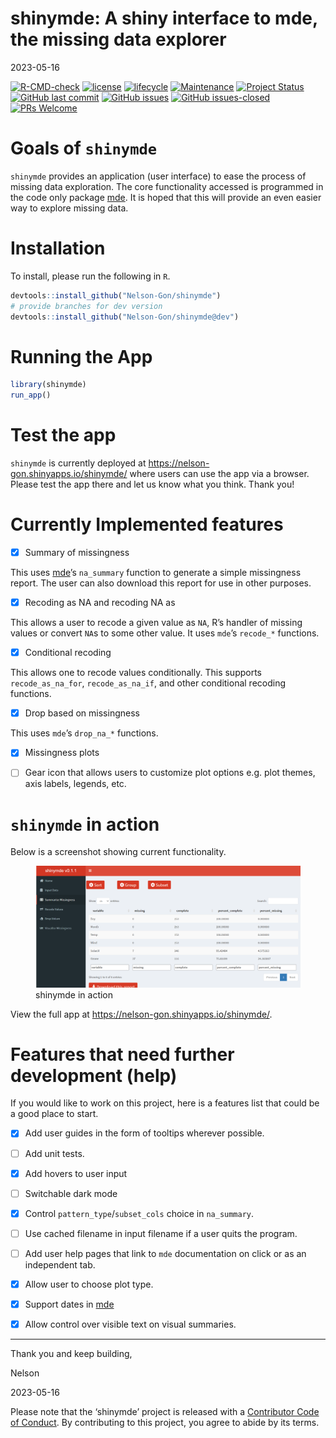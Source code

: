 shinymde: A shiny interface to mde, the missing data explorer
================
2023-05-16

[![R-CMD-check](https://github.com/Nelson-Gon/shinymde/actions/workflows/rcheck.yaml/badge.svg)](https://github.com/Nelson-Gon/shinymde/actions/workflows/rcheck.yaml)
[![license](https://img.shields.io/badge/license-MIT-blue.svg)](https://opensource.org/licenses/MIT)
[![lifecycle](https://img.shields.io/badge/lifecycle-stable-brightgreen.svg)](https://lifecycle.r-lib.org/articles/stages.html)
[![Maintenance](https://img.shields.io/badge/Maintained%3F-yes-green.svg)](https://GitHub.com/Nelson-Gon/shinymde/graphs/commit-activity)
[![Project
Status](https://www.repostatus.org/badges/latest/active.svg)](https://www.repostatus.org/)
[![GitHub last
commit](https://img.shields.io/github/last-commit/Nelson-Gon/shinymde.svg)](https://github.com/Nelson-Gon/shinymde/commits/master)
[![GitHub
issues](https://img.shields.io/github/issues/Nelson-Gon/shinymde.svg)](https://GitHub.com/Nelson-Gon/shinymde/issues/)
[![GitHub
issues-closed](https://img.shields.io/github/issues-closed/Nelson-Gon/shinymde.svg)](https://GitHub.com/Nelson-Gon/shinymde/issues?q=is%3Aissue+is%3Aclosed)
[![PRs
Welcome](https://img.shields.io/badge/PRs-welcome-brightgreen.svg?style=flat-square)](https://makeapullrequest.com)

# Goals of `shinymde`

`shinymde` provides an application (user interface) to ease the process
of missing data exploration. The core functionality accessed is
programmed in the code only package
[mde](https://github.com/Nelson-Gon/mde). It is hoped that this will
provide an even easier way to explore missing data.

# Installation

To install, please run the following in `R`.

``` r
devtools::install_github("Nelson-Gon/shinymde")
# provide branches for dev version  
devtools::install_github("Nelson-Gon/shinymde@dev")
```

# Running the App

``` r
library(shinymde)
run_app()
```

# Test the app

`shinymde` is currently deployed at
<https://nelson-gon.shinyapps.io/shinymde/> where users can use the app
via a browser. Please test the app there and let us know what you think.
Thank you!

# Currently Implemented features

- [x] Summary of missingness

This uses [mde](https://nelson-gon.github.io/mde)’s `na_summary`
function to generate a simple missingness report. The user can also
download this report for use in other purposes.

- [x] Recoding as NA and recoding NA as

This allows a user to recode a given value as `NA`, R’s handler of
missing values or convert `NA`s to some other value. It uses `mde`’s
`recode_*` functions.

- [x] Conditional recoding

This allows one to recode values conditionally. This supports
`recode_as_na_for`, `recode_as_na_if`, and other conditional recoding
functions.

- [x] Drop based on missingness

This uses `mde`’s `drop_na_*` functions.

- [x] Missingness plots

- [ ] Gear icon that allows users to customize plot options e.g. plot
  themes, axis labels, legends, etc.

# `shinymde` in action

Below is a screenshot showing current functionality.

<figure>
<img
src="https://github.com/Nelson-Gon/shinymde/blob/main/images/sample_ui.png?raw=true"
alt="shinymde in action" />
<figcaption aria-hidden="true">shinymde in action</figcaption>
</figure>

View the full app at <https://nelson-gon.shinyapps.io/shinymde/>.

# Features that need further development (help)

If you would like to work on this project, here is a features list that
could be a good place to start.

- [x] Add user guides in the form of tooltips wherever possible.

- [ ] Add unit tests.

- [x] Add hovers to user input

- [ ] Switchable dark mode

- [x] Control `pattern_type`/`subset_cols` choice in `na_summary`.

- [ ] Use cached filename in input filename if a user quits the program.

- [ ] Add user help pages that link to `mde` documentation on click or
  as an independent tab.

- [x] Allow user to choose plot type.

- [x] Support dates in [mde](https://nelson-gon.github.io/mde)

- [x] Allow control over visible text on visual summaries.

------------------------------------------------------------------------

Thank you and keep building,

Nelson

2023-05-16

Please note that the ‘shinymde’ project is released with a [Contributor
Code of Conduct](CODE_OF_CONDUCT.md). By contributing to this project,
you agree to abide by its terms.
